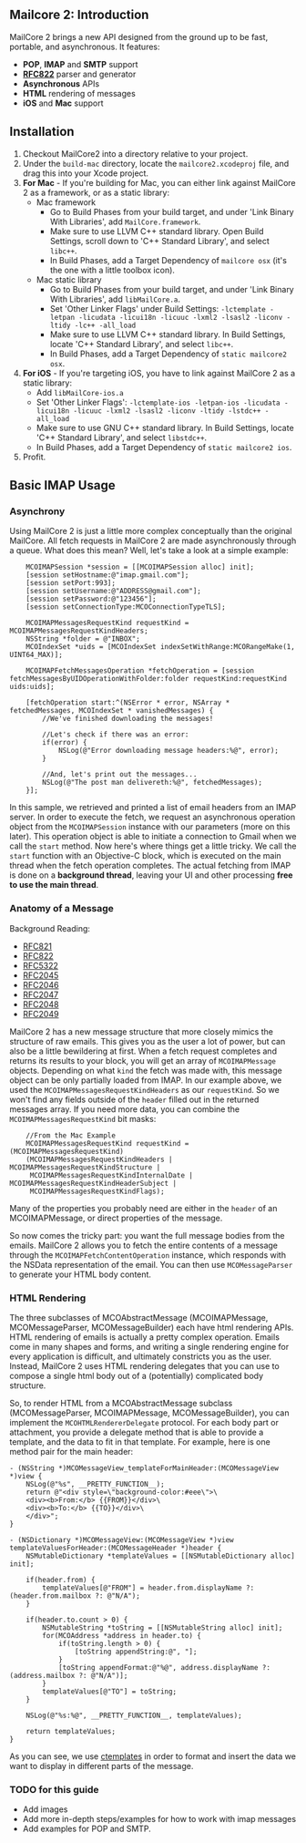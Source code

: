 ## Mailcore 2: Introduction ##

MailCore 2 brings a new API designed from the ground up to be fast, portable, and asynchronous.  It features:

- **POP**, **IMAP** and **SMTP** support
- **[RFC822](http://www.ietf.org/rfc/rfc0822.txt)** parser and generator
- **Asynchronous** APIs
- **HTML** rendering of messages
- **iOS** and **Mac** support

## Installation ##

1. Checkout MailCore2 into a directory relative to your project.
2. Under the `build-mac` directory, locate the `mailcore2.xcodeproj` file, and drag this into your Xcode project.
3. **For Mac** - If you're building for Mac, you can either link against MailCore 2 as a framework, or as a static library:
    * Mac framework
        - Go to Build Phases from your build target, and under 'Link Binary With Libraries', add `MailCore.framework`.
        - Make sure to use LLVM C++ standard library.  Open Build Settings, scroll down to 'C++ Standard Library', and select `libc++`.
        - In Build Phases, add a Target Dependency of `mailcore osx` (it's the one with a little toolbox icon).
    * Mac static library
        - Go to Build Phases from your build target, and under 'Link Binary With Libraries', add `libMailCore.a`.
        - Set 'Other Linker Flags' under Build Settings: `-lctemplate -letpan -licudata -licui18n -licuuc -lxml2 -lsasl2 -liconv -ltidy -lc++ -all_load`
        - Make sure to use LLVM C++ standard library.  In Build Settings, locate 'C++ Standard Library', and select `libc++`.
        - In Build Phases, add a Target Dependency of `static mailcore2 osx`.
4. **For iOS** - If you're targeting iOS, you have to link against MailCore 2 as a static library:
    * Add `libMailCore-ios.a`
    * Set 'Other Linker Flags': `-lctemplate-ios -letpan-ios -licudata -licui18n -licuuc -lxml2 -lsasl2 -liconv -ltidy -lstdc++ -all_load`
    * Make sure to use GNU C++ standard library.  In Build Settings, locate 'C++ Standard Library', and select `libstdc++`.
    * In Build Phases, add a Target Dependency of `static mailcore2 ios`.
5. Profit.

## Basic IMAP Usage ##

### Asynchrony ###

Using MailCore 2 is just a little more complex conceptually than the original MailCore.  All fetch requests in MailCore 2 are made asynchronously through a queue.  What does this mean?  Well, let's  take a look at a simple example:

```objc
    MCOIMAPSession *session = [[MCOIMAPSession alloc] init];
    [session setHostname:@"imap.gmail.com"];
    [session setPort:993];
    [session setUsername:@"ADDRESS@gmail.com"];
    [session setPassword:@"123456"];
    [session setConnectionType:MCOConnectionTypeTLS];

    MCOIMAPMessagesRequestKind requestKind = MCOIMAPMessagesRequestKindHeaders;
    NSString *folder = @"INBOX";
    MCOIndexSet *uids = [MCOIndexSet indexSetWithRange:MCORangeMake(1, UINT64_MAX)];

    MCOIMAPFetchMessagesOperation *fetchOperation = [session fetchMessagesByUIDOperationWithFolder:folder requestKind:requestKind uids:uids];

    [fetchOperation start:^(NSError * error, NSArray * fetchedMessages, MCOIndexSet * vanishedMessages) {
        //We've finished downloading the messages!

        //Let's check if there was an error:
        if(error) {
            NSLog(@"Error downloading message headers:%@", error);
        }

        //And, let's print out the messages...
        NSLog(@"The post man delivereth:%@", fetchedMessages);
    }];
```

In this sample, we retrieved and printed a list of email headers from an IMAP server.  In order to execute the fetch, we request an asynchronous operation object from the `MCOIMAPSession` instance with our parameters (more on this later).  This operation object is able to initiate a connection to Gmail when we call the `start` method.  Now here's where things get a little tricky.  We call the `start` function with an Objective-C block, which is executed on the main thread when the fetch operation completes.  The actual fetching from IMAP is done on a **background thread**, leaving your UI and other processing **free to use the main thread**.

### Anatomy of a Message ###

Background Reading:
* [RFC821](http://tools.ietf.org/html/rfc821)
* [RFC822](http://tools.ietf.org/html/rfc822)
* [RFC5322](http://tools.ietf.org/html/rfc5322)
* [RFC2045](http://tools.ietf.org/html/rfc2045)
* [RFC2046](http://tools.ietf.org/html/rfc2046)
* [RFC2047](http://tools.ietf.org/html/rfc2047)
* [RFC2048](http://tools.ietf.org/html/rfc2048)
* [RFC2049](http://tools.ietf.org/html/rfc2049)

MailCore 2 has a new message structure that more closely mimics the structure of raw emails.  This gives you as the user a lot of power, but can also be a little bewildering at first.  When a fetch request completes and returns its results to your block, you will get an array of `MCOIMAPMessage` objects.  Depending on what `kind` the fetch was made with, this message object can be only partially loaded from IMAP.  In our example above, we used the `MCOIMAPMessagesRequestKindHeaders` as our `requestKind`.  So we won't find any fields outside of the `header` filled out in the returned messages array.  If you need more data, you can combine the `MCOIMAPMessagesRequestKind` bit masks:


```objc
    //From the Mac Example
    MCOIMAPMessagesRequestKind requestKind = (MCOIMAPMessagesRequestKind)
    (MCOIMAPMessagesRequestKindHeaders | MCOIMAPMessagesRequestKindStructure |
     MCOIMAPMessagesRequestKindInternalDate | MCOIMAPMessagesRequestKindHeaderSubject |
     MCOIMAPMessagesRequestKindFlags);
```

Many of the properties you probably need are either in the `header` of an MCOIMAPMessage, or direct properties of the message.

So now comes the tricky part: you want the full message bodies from the emails.  MailCore 2 allows you to fetch the entire contents of a message through the `MCOIMAPFetchContentOperation` instance, which responds with the NSData representation of the email.  You can then use `MCOMessageParser` to generate your HTML body content.

### HTML Rendering ###

The three subclasses of MCOAbstractMessage (MCOIMAPMessage, MCOMessageParser, MCOMessageBuilder) each have html rendering APIs.  HTML rendering of emails is actually a pretty complex operation.  Emails come in many shapes and forms, and writing a single rendering engine for every application is difficult, and ultimately constricts you as the user.  Instead, MailCore 2 uses HTML rendering delegates that you can use to compose a single html body out of a (potentially) complicated body structure.

So, to render HTML from a MCOAbstractMessage subclass (MCOMessageParser, MCOIMAPMessage, MCOMessageBuilder), you can implement the `MCOHTMLRendererDelegate` protocol.  For each body part or attachment, you provide a delegate method that is able to provide a template, and the data to fit in that template.  For example, here is one method pair for the main header:

```objc
- (NSString *)MCOMessageView_templateForMainHeader:(MCOMessageView *)view {
    NSLog(@"%s", __PRETTY_FUNCTION__);
    return @"<div style=\"background-color:#eee\">\
    <div><b>From:</b> {{FROM}}</div>\
    <div><b>To:</b> {{TO}}</div>\
    </div>";
}

- (NSDictionary *)MCOMessageView:(MCOMessageView *)view templateValuesForHeader:(MCOMessageHeader *)header {
    NSMutableDictionary *templateValues = [[NSMutableDictionary alloc] init];
    
    if(header.from) {
        templateValues[@"FROM"] = header.from.displayName ?: (header.from.mailbox ?: @"N/A");
    }
    
    if(header.to.count > 0) {
        NSMutableString *toString = [[NSMutableString alloc] init];
        for(MCOAddress *address in header.to) {
            if(toString.length > 0) {
                [toString appendString:@", "];
            }
            [toString appendFormat:@"%@", address.displayName ?: (address.mailbox ?: @"N/A")];
        }
        templateValues[@"TO"] = toString;
    }
    
    NSLog(@"%s:%@", __PRETTY_FUNCTION__, templateValues);
    
    return templateValues;
}
```

As you can see, we use [ctemplates](https://code.google.com/p/ctemplate/) in order to format and insert the data we want to display in different parts of the message.  

### TODO for this guide ###
* Add images
* Add more in-depth steps/examples for how to work with imap messages
* Add examples for POP and SMTP.
